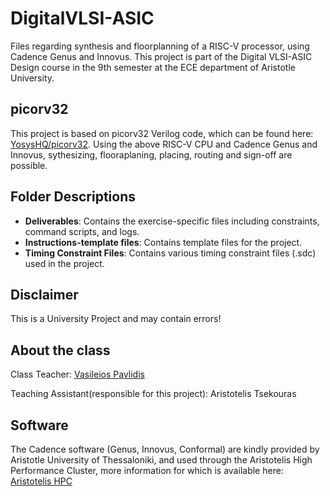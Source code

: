 # DigitalVLSI-ASIC

Files regarding synthesis and floorplanning of a RISC-V processor, using Cadence Genus and Innovus. This project is part of the Digital VLSI-ASIC Design course in the 9th semester at the ECE department of Aristotle University.

## picorv32

This project is based on picorv32 Verilog code, which can be found here: [YosysHQ/picorv32](https://github.com/YosysHQ/picorv32). Using the above RISC-V CPU and Cadence Genus and Innovus, sythesizing, flooraplaning, placing, routing and sign-off are possible. 

## Folder Descriptions

- **Deliverables**: Contains the exercise-specific files including constraints, command scripts, and logs.
- **Instructions-template files**: Contains template files for the project.
- **Timing Constraint Files**: Contains various timing constraint files (.sdc) used in the project.

## Disclaimer

This is a University Project and may contain errors!

## About the class

Class Teacher: [Vasileios Pavlidis](https://ece.auth.gr/staff/vasilis-pavlidis/)

Teaching Assistant(responsible for this project): Aristotelis Tsekouras

## Software

The Cadence software (Genus, Innovus, Conformal) are kindly provided by Aristotle University of Thessaloniki, and used through the Aristotelis High Performance Cluster, more information for which is available here: [Aristotelis HPC](https://it.auth.gr/hpc/)